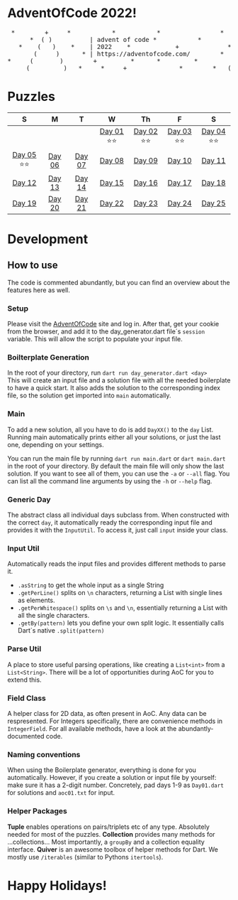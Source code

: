 
# AdventOfCode 2022!

<pre>
 *        +     *           *           *                *        *
      *  ( )          | advent of code *           *
   *    (   )    *    | 2022    *            +             *          *
       (     )      * | https://adventofcode.com/        *   (._.)
*     (       )        +         *      *         *         (  .  )  *
     (         )   *     *     +              *        *   (   .   )   +
</pre>

# Puzzles

| S  | M  | T  | W  | Th | F | S |
|:---:|:---:|:---:|:---:|:---:|:---:|:---:|
|   |   |   | [Day 01](./solutions/day01.dart) ⭐⭐ | [Day 02](./solutions/day02.dart) ⭐⭐ | [Day 03](./solutions/day03.dart) ⭐⭐  | [Day 04](./solutions/day04.dart) ⭐⭐ |
| [Day 05](./solutions/day05.dart) ⭐⭐ | [Day 06](./solutions/day06.dart)  | [Day 07](./solutions/day07.dart)   | [Day 08](./solution/day08.dart)   | [Day 09](./solutions/day09.dart)  | [Day 10](./solutions/day10.dart)  | [Day 11](./solutions/day11.dart)  |
| [Day 12](./solution/day12.dart)  | [Day 13](./solutions/day13.dart)  | [Day 14](./solutions/day14.dart)  | [Day 15](./solutions/day15.dart)   | [Day 16](./solutions/day16.dart) | [Day 17](./solutions/day17.dart)  | [Day 18](./solutions/day18.dart) |
| [Day 19](./solutions/day19.dart)  | [Day 20](./solutions/day20.dart)  | [Day 21](./solutions/day21.dart)   | [Day 22](./solutions/day22.dart)   | [Day 23](./solutions/day23.dart) | [Day 24](./solutions/day24.dart)  | [Day 25](./solutions/day25.dart) |

# Development

## How to use
The code is commented abundantly, but you can find an overview about the features here as well.

### Setup
Please visit the [AdventOfCode](https://adventofcode.com/2022) site and log in. After that, get your cookie from the browser, and add it to the day_generator.dart file´s `session` variable. This will allow the script to populate your input file.

### Boilterplate Generation
In the root of your directory, run `dart run day_generator.dart <day>` <br>
This will create an input file and a solution file with all the needed boilerplate to have a quick start. It also adds the solution to the corresponding index file, so the solution get imported into `main` automatically. 

### Main
To add a new solution, all you have to do is add `DayXX()` to the `day` List. Running main automatically prints either all your solutions, or just the last one, depending on your settings.

You can run the main file by running `dart run main.dart` or `dart main.dart` in the root of your directory.
By default the main file will only show the last solution. If you want to see all of them, you can use the `-a` or `--all` flag.
You can list all the command line arguments by using the `-h` or `--help` flag.

### Generic Day
The abstract class all individual days subclass from. When constructed with the correct `day`, it automatically ready the corresponding input file and provides it with the `InputUtil`. To access it, just call `input` inside your class.

### Input Util
Automatically reads the input files and provides different methods to parse it.
- `.asString` to get the whole input as a single String
- `.getPerLine()` splits on `\n` characters, returning a List with single lines as elements.
- `.getPerWhitespace()` splits on `\s` and `\n`, essentially returning a List with all the single characters.
- `.getBy(pattern)` lets you define your own split logic. It essentially calls Dart´s native `.split(pattern)`

### Parse Util
A place to store useful parsing operations, like creating a `List<int>` from a `List<String>`. There will be a lot of opportunities during AoC for you to extend this.

### Field Class
A helper class for 2D data, as often present in AoC. Any data can be respresented. For Integers specifically, there are convenience methods in `IntegerField`. For all available methods, have a look at the abundantly-documented code.

### Naming conventions
When using the Boilerplate generator, everything is done for you automatically. However, if you create a solution or input file by yourself: make sure it has a 2-digit number. Concretely, pad days 1-9 as `Day01.dart` for solutions and `aoc01.txt` for input.

### Helper Packages
**Tuple** enables operations on pairs/triplets etc of any type. Absolutely needed for most of the puzzles.
**Collection** provides many methods for ...collections... Most importantly, a `groupBy` and a collection equality interface.
**Quiver** is an awesome toolbox of helper methods for Dart. We mostly use `/iterables` (similar to Pythons `itertools`). 

# Happy Holidays!

<img solution="https://blogs.sap.com/wp-content/uploads/2020/11/EkaoQQTXEAMA4BN.jpg">

